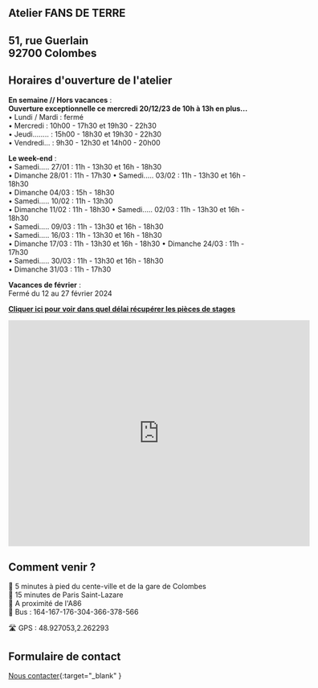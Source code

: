 ## Atelier FANS DE TERRE  
51, rue Guerlain  
92700 Colombes  
---  
## Horaires d'ouverture de l'atelier    

**En semaine // Hors vacances** :  
**Ouverture exceptionnelle ce mercredi 20/12/23 de 10h à 13h en  plus...**  
•	Lundi / Mardi : fermé  
•	Mercredi : 10h00 - 17h30 et 19h30 - 22h30  
•	Jeudi........ : 15h00 - 18h30 et 19h30 - 22h30  
•	Vendredi... : 9h30 - 12h30 et 14h00 - 20h00  

**Le week-end** :   
•	Samedi..... 27/01 : 11h - 13h30 et 16h - 18h30  
•	Dimanche 28/01 : 11h - 17h30 
•	Samedi..... 03/02 : 11h - 13h30 et 16h - 18h30  
•	Dimanche 04/03 : 15h - 18h30  
•	Samedi..... 10/02 : 11h - 13h30   
•	Dimanche 11/02 : 11h - 18h30 
•	Samedi..... 02/03 : 11h - 13h30 et 16h - 18h30  
•	Samedi..... 09/03 : 11h - 13h30 et 16h - 18h30   
•	Samedi..... 16/03 : 11h - 13h30 et 16h - 18h30   
•	Dimanche 17/03 : 11h - 13h30 et 16h - 18h30
•	Dimanche 24/03 : 11h - 17h30  
•	Samedi..... 30/03 : 11h - 13h30 et 16h - 18h30  
•	Dimanche 31/03 : 11h - 17h30  
  

**Vacances de février** :  
Fermé du 12 au 27 février 2024      

   

  
**[Cliquer ici pour voir dans quel délai récupérer les pièces de stages](recuperation_pieces)**  
  
  

<iframe src="https://www.google.com/maps/embed?pb=!1m18!1m12!1m3!1d2621.3848954030345!2d2.260071015676809!3d48.92711037929425!2m3!1f0!2f0!3f0!3m2!1i1024!2i768!4f13.1!3m3!1m2!1s0x47e665e842c643b1%3A0x925e853e4532c!2sAtelier%20Fans%20de%20Terre!5e0!3m2!1sfr!2sfr!4v1614334056042!5m2!1sfr!2sfr" width="600" height="450" style="border:0;" allowfullscreen="" loading="lazy"></iframe>
 
## Comment venir ?

:footprints: 5 minutes à pied du cente-ville et de la gare de Colombes  
:train2: 15 minutes de Paris Saint-Lazare  
:car: A proximité de l'A86  
:bus: Bus : 164-167-176-304-366-378-566

 :motorway: GPS : 48.927053,2.262293

## Formulaire de contact
[Nous contacter](https://docs.google.com/forms/d/e/1FAIpQLScDnAGxa7UlusJ0sVcahW_FnYDXCc4BQsAE5W8vGXzb9_z4pg/viewform?entry.1318731939&entry.625861564&entry.1682638982&entry.1661862399&entry.635975601){:target="_blank" }
